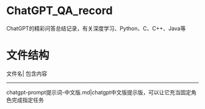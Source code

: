 # ChatGPT_QA_record
ChatGPT的精彩问答总结记录，有关深度学习、Python、C、C++、Java等
# 文件结构
文件名| 包含内容

----

chatgpt-prompt提示词-中文版.md|chatgpt中文版提示版，可以让它充当固定角色完成指定任务
